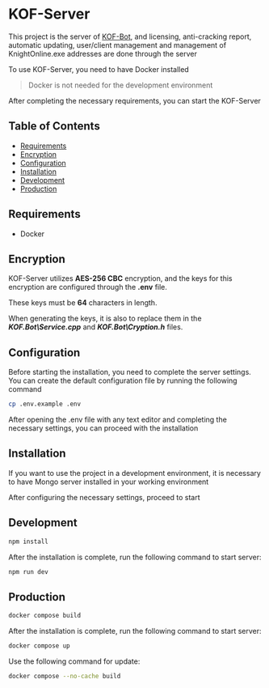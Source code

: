 # KOF-Server

This project is the server of [KOF-Bot](https://github.com/trkyshorty/KOF-Bot), and licensing, anti-cracking report, automatic updating, user/client management and management of KnightOnline.exe addresses are done through the server

To use KOF-Server, you need to have Docker installed

> Docker is not needed for the development environment

After completing the necessary requirements, you can start the KOF-Server

## Table of Contents

- [Requirements](#requirements)
- [Encryption](#encryption)
- [Configuration](#configuration)
- [Installation](#installation)
- [Development](#development)
- [Production](#production)

## Requirements

- Docker

## Encryption

KOF-Server utilizes **AES-256 CBC** encryption, and the keys for this encryption are configured through the **.env** file.

These keys must be **64** characters in length.

When generating the keys, it is also to replace them in the ***KOF.Bot\Service.cpp*** and ***KOF.Bot\Cryption.h*** files.

## Configuration

Before starting the installation, you need to complete the server settings. You can create the default configuration file by running the following command

```bash
cp .env.example .env
```

After opening the .env file with any text editor and completing the necessary settings, you can proceed with the installation

## Installation

If you want to use the project in a development environment, it is necessary to have Mongo server installed in your working environment

After configuring the necessary settings, proceed to start

## Development

```bash
npm install
```

After the installation is complete, run the following command to start server:

```bash
npm run dev
```

## Production

```bash
docker compose build
```

After the installation is complete, run the following command to start server:

```bash
docker compose up
```

Use the following command for update:

```bash
docker compose --no-cache build
```
